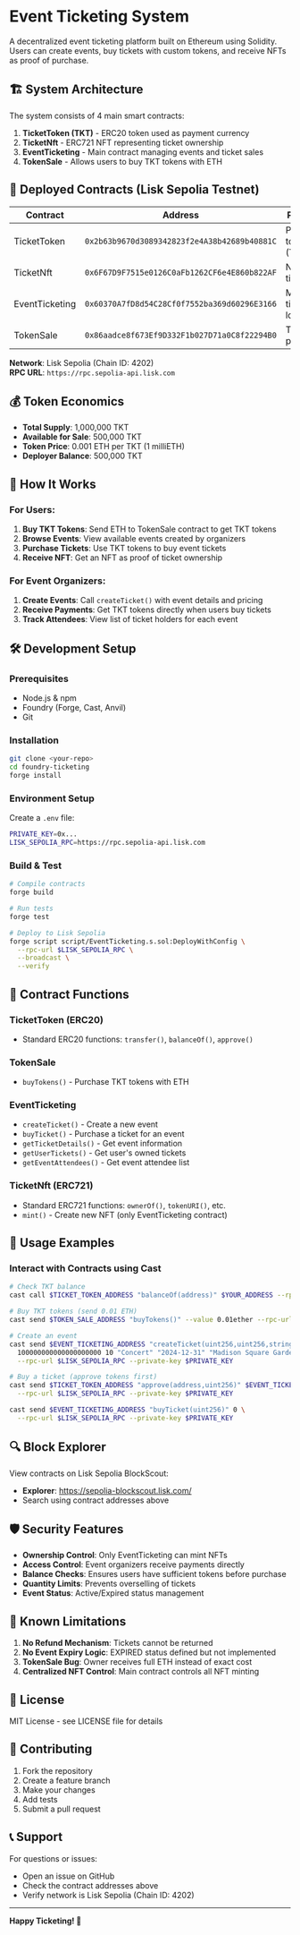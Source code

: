 # Event Ticketing System

A decentralized event ticketing platform built on Ethereum using Solidity. Users can create events, buy tickets with custom tokens, and receive NFTs as proof of purchase.

## 🏗️ System Architecture

The system consists of 4 main smart contracts:

1. **TicketToken (TKT)** - ERC20 token used as payment currency
2. **TicketNft** - ERC721 NFT representing ticket ownership
3. **EventTicketing** - Main contract managing events and ticket sales
4. **TokenSale** - Allows users to buy TKT tokens with ETH

## 🚀 Deployed Contracts (Lisk Sepolia Testnet)

| Contract       | Address                                      | Purpose              |
| -------------- | -------------------------------------------- | -------------------- |
| TicketToken    | `0x2b63b9670d3089342823f2e4A38b42689b40881C` | Payment token (TKT)  |
| TicketNft      | `0x6F67D9F7515e0126C0aFb1262CF6e4E860b822AF` | NFT tickets          |
| EventTicketing | `0x60370A7fD8d54C28Cf0f7552ba369d60296E3166` | Main ticketing logic |
| TokenSale      | `0x86aadce8f673Ef9D332F1b027D71a0C8f22294B0` | Token purchase       |

**Network**: Lisk Sepolia (Chain ID: 4202)  
**RPC URL**: `https://rpc.sepolia-api.lisk.com`

## 💰 Token Economics

- **Total Supply**: 1,000,000 TKT
- **Available for Sale**: 500,000 TKT
- **Token Price**: 0.001 ETH per TKT (1 milliETH)
- **Deployer Balance**: 500,000 TKT

## 🎫 How It Works

### For Users:

1. **Buy TKT Tokens**: Send ETH to TokenSale contract to get TKT tokens
2. **Browse Events**: View available events created by organizers
3. **Purchase Tickets**: Use TKT tokens to buy event tickets
4. **Receive NFT**: Get an NFT as proof of ticket ownership

### For Event Organizers:

1. **Create Events**: Call `createTicket()` with event details and pricing
2. **Receive Payments**: Get TKT tokens directly when users buy tickets
3. **Track Attendees**: View list of ticket holders for each event

## 🛠️ Development Setup

### Prerequisites

- Node.js & npm
- Foundry (Forge, Cast, Anvil)
- Git

### Installation

```bash
git clone <your-repo>
cd foundry-ticketing
forge install
```

### Environment Setup

Create a `.env` file:

```bash
PRIVATE_KEY=0x...
LISK_SEPOLIA_RPC=https://rpc.sepolia-api.lisk.com
```

### Build & Test

```bash
# Compile contracts
forge build

# Run tests
forge test

# Deploy to Lisk Sepolia
forge script script/EventTicketing.s.sol:DeployWithConfig \
  --rpc-url $LISK_SEPOLIA_RPC \
  --broadcast \
  --verify
```

## 📖 Contract Functions

### TicketToken (ERC20)

- Standard ERC20 functions: `transfer()`, `balanceOf()`, `approve()`

### TokenSale

- `buyTokens()` - Purchase TKT tokens with ETH

### EventTicketing

- `createTicket()` - Create a new event
- `buyTicket()` - Purchase a ticket for an event
- `getTicketDetails()` - Get event information
- `getUserTickets()` - Get user's owned tickets
- `getEventAttendees()` - Get event attendee list

### TicketNft (ERC721)

- Standard ERC721 functions: `ownerOf()`, `tokenURI()`, etc.
- `mint()` - Create new NFT (only EventTicketing contract)

## 🔧 Usage Examples

### Interact with Contracts using Cast

```bash
# Check TKT balance
cast call $TICKET_TOKEN_ADDRESS "balanceOf(address)" $YOUR_ADDRESS --rpc-url $LISK_SEPOLIA_RPC

# Buy TKT tokens (send 0.01 ETH)
cast send $TOKEN_SALE_ADDRESS "buyTokens()" --value 0.01ether --rpc-url $LISK_SEPOLIA_RPC --private-key $PRIVATE_KEY

# Create an event
cast send $EVENT_TICKETING_ADDRESS "createTicket(uint256,uint256,string,string,string,string)" \
  100000000000000000000 10 "Concert" "2024-12-31" "Madison Square Garden" "Amazing concert event" \
  --rpc-url $LISK_SEPOLIA_RPC --private-key $PRIVATE_KEY

# Buy a ticket (approve tokens first)
cast send $TICKET_TOKEN_ADDRESS "approve(address,uint256)" $EVENT_TICKETING_ADDRESS 100000000000000000000 \
  --rpc-url $LISK_SEPOLIA_RPC --private-key $PRIVATE_KEY

cast send $EVENT_TICKETING_ADDRESS "buyTicket(uint256)" 0 \
  --rpc-url $LISK_SEPOLIA_RPC --private-key $PRIVATE_KEY
```

## 🔍 Block Explorer

View contracts on Lisk Sepolia BlockScout:

- **Explorer**: https://sepolia-blockscout.lisk.com/
- Search using contract addresses above

## 🛡️ Security Features

- **Ownership Control**: Only EventTicketing can mint NFTs
- **Access Control**: Event organizers receive payments directly
- **Balance Checks**: Ensures users have sufficient tokens before purchase
- **Quantity Limits**: Prevents overselling of tickets
- **Event Status**: Active/Expired status management

## 🚧 Known Limitations

1. **No Refund Mechanism**: Tickets cannot be returned
2. **No Event Expiry Logic**: EXPIRED status defined but not implemented
3. **TokenSale Bug**: Owner receives full ETH instead of exact cost
4. **Centralized NFT Control**: Main contract controls all NFT minting

## 📝 License

MIT License - see LICENSE file for details

## 🤝 Contributing

1. Fork the repository
2. Create a feature branch
3. Make your changes
4. Add tests
5. Submit a pull request

## 📞 Support

For questions or issues:

- Open an issue on GitHub
- Check the contract addresses above
- Verify network is Lisk Sepolia (Chain ID: 4202)

---

**Happy Ticketing! 🎉**
